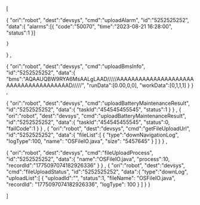 [

  {
    "ori":"robot",
    "dest":"devsys",
    "cmd":"uploadAlarm",
    "id":"5252525252",
    "data":{
      "alarms":[{
        "code":"50070",
        "time":"2023-08-21 16:28:00",
        "status":1
      }]

    }
  }
  ,


  {
    "ori":"robot",
    "dest":"devsys",
    "cmd":"uploadBmsInfo",
    "id":"5252525252",
    "data":{
      "bms":"AQAAUQBW9RYA6MsAALgLAAD/////AAAAAAAAAAAAAAAAAAAAAAAAAAAAAAAAAAAAAAD/////",
      "runData":[0.00,0,0],
      "workData":[0,1,1,1]
    }
  }
,


  {
    "ori":"robot",
    "dest":"devsys",
    "cmd":"uploadBatteryMaintenanceResult",
    "id":"5252525252",
    "data":{
      "taskId":"454545455545",
      "status":1
    }
  }
,
  {
    "ori":"robot",
    "dest":"devsys",
    "cmd":"uploadBatteryMaintenanceResult",
    "id":"5252525252",
    "data":{
      "taskId":"454545455545",
      "status":0,
      "failCode":1
    }
  }
,
  {
    "ori":"robot",
    "dest":"devsys",
    "cmd":"getFileUploadUrl",
    "id":"5252525252",
    "data":{
      "fileList":[
        {
          "type":"downNavigationLog",
          "logType":100,
          "name": "OSFileIO.java",
          "size": "5457645"
        }
      ]
    }
  }
,

  {
    "ori":"robot",
    "dest":"devsys",
    "cmd":"fileUploadProcess",
    "id":"5252525252",
    "data":{
      "name":"OSFileIO.java",
      "process":10,
      "recordId":"1775097074182926336"
    }
  }
,
  {
    "ori":"robot",
    "dest":"devsys",
    "cmd":"fileUploadStatus",
    "id":"5252525252",
    "data":{
      "type":"downLog",
      "uploadList":[
        {
          "uploadId":"",
          "status":1,
          "fileName": "OSFileIO.java",
          "recordId": "1775097074182926336",
          "logType": 100
        }
      ]
    }
  }


]